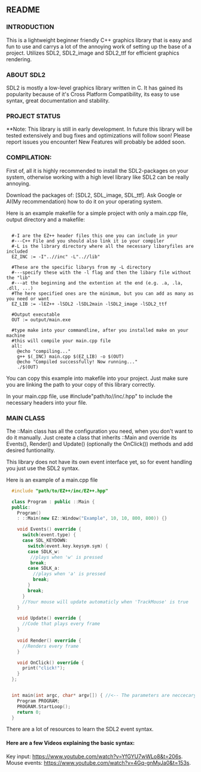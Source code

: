## README

### INTRODUCTION

This is a lightweight beginner friendly C++ graphics library that is easy and fun to use 
and carrys a lot of the annoying work of setting up the base of a project.
Utilizes SDL2, SDL2_image and SDL2_ttf for efficient graphics rendering.

### ABOUT SDL2

SDL2 is mostly a low-level graphics library written in C.
It has gained its popularity because of it's Cross Platform Compatibility, its easy to use syntax, great documentation and stability.

### PROJECT STATUS

**Note: This library is still in early development.
In future this library will be tested extensively and bug fixes and optimizations will follow soon!
Please report issues you encounter!
New Features will probably be added soon. 

### COMPILATION:
  
  First of, all it is highly recommended to install the SDL2-packages on your system, otherwise working with a 
  high level library like SDL2 can be really annoying.

  Download the packages of: [SDL2, SDL_image, SDL_ttf]. Ask Google or AI(My recommendation) how to do it on your operating system.

  Here is an example makefile for a simple project with only a main.cpp file, output
  directory and a makefile:

  ```make
    
    #-I are the EZ++ header files this one you can include in your
    #---C++ File and you should also link it io your compiler
    #-L is the library directory where all the necessary libaryfiles are included
    EZ_INC := -I"..//inc" -L"..//lib"

    #These are the specific libarys from my -L directory
    #---specify these with the -l flag and then the libary file without the "lib"
    #---at the beginning and the extention at the end (e.g. .a, .la, .dll, ...)
    #The here specified ones are the minimum, but you can add as many as you need or want
    EZ_LIB := -lEZ++ -lSDL2 -lSDL2main -lSDL2_image -lSDL2_ttf

    #Output executable
    OUT := output/main.exe

    #type make into your commandline, after you installed make on your machine
    #this will compile your main.cpp file
    all:
      @echo "compiling..."
      g++ $(_INC) main.cpp $(EZ_LIB) -o $(OUT)
      @echo "Compiled successfully! Now running..."
      ./$(OUT)
  
  ```

  You can copy this example into makefile into your project.
  Just make sure you are linking the path to your copy of this library correctly.

  In your main.cpp file, use #include"path/to//inc/.hpp" to include the necessary headers
  into your file.

### MAIN  CLASS

The ::Main class has all the configuration you need, when you don't want to do it manually.
Just create a class that inherits ::Main and override its Events(), Render() and Update() (optionally the OnClick()) methods and add desired funtionality.

This library does not have its own event interface yet, so for event handling you just use the SDL2 syntax.

Here is an example of a main.cpp file

```cpp
  #include "path/to/EZ++/inc/EZ++.hpp"

  class Program : public ::Main {
  public:
    Program()
    : ::Main(new EZ::Window("Example", 10, 10, 800, 800)) {}

    void Events() override {
      switch(event.type) {
      case SDL_KEYDOWN:
        switch(event.key.keysym.sym) {
        case SDLK_w:
         //plays when 'w' is pressed
         break;
        case SDLK_a:
          //plays when 'a' is pressed
          break;
        }
        break;
      }
      //Your mouse will update automaticly when 'TrackMouse' is true
    }

    void Update() override {
      //Code that plays every frame
    }
  
    void Render() override {
      //Renders every frame
    }

    void OnClick() override {
      print("click!");
    }
  };


  int main(int argc, char* argv[]) { //<-- The parameters are neccecary because this library is based on C!
    Program PROGRAM;
    PROGRAM.StartLoop();
    return 0;
  }


```

There are a lot of resources to learn the SDL2 event syntax.

#### Here are a few Videos explaining the basic syntax:

Key input: https://www.youtube.com/watch?v=YfGYU7wWLo8&t=206s.
Mouse events: https://www.youtube.com/watch?v=4Gq-gnMyJa0&t=153s.
